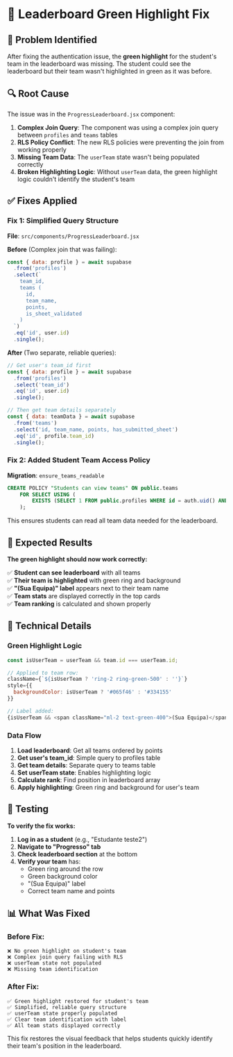 # 🎯 Leaderboard Green Highlight Fix

## 🚨 Problem Identified

After fixing the authentication issue, the **green highlight** for the student's team in the leaderboard was missing. The student could see the leaderboard but their team wasn't highlighted in green as it was before.

## 🔍 Root Cause

The issue was in the `ProgressLeaderboard.jsx` component:

1. **Complex Join Query**: The component was using a complex join query between `profiles` and `teams` tables
2. **RLS Policy Conflict**: The new RLS policies were preventing the join from working properly
3. **Missing Team Data**: The `userTeam` state wasn't being populated correctly
4. **Broken Highlighting Logic**: Without `userTeam` data, the green highlight logic couldn't identify the student's team

## ✅ Fixes Applied

### Fix 1: Simplified Query Structure
**File**: `src/components/ProgressLeaderboard.jsx`

**Before** (Complex join that was failing):
```javascript
const { data: profile } = await supabase
  .from('profiles')
  .select(`
    team_id,
    teams (
      id,
      team_name,
      points,
      is_sheet_validated
    )
  `)
  .eq('id', user.id)
  .single();
```

**After** (Two separate, reliable queries):
```javascript
// Get user's team_id first
const { data: profile } = await supabase
  .from('profiles')
  .select('team_id')
  .eq('id', user.id)
  .single();

// Then get team details separately
const { data: teamData } = await supabase
  .from('teams')
  .select('id, team_name, points, has_submitted_sheet')
  .eq('id', profile.team_id)
  .single();
```

### Fix 2: Added Student Team Access Policy
**Migration**: `ensure_teams_readable`

```sql
CREATE POLICY "Students can view teams" ON public.teams
    FOR SELECT USING (
        EXISTS (SELECT 1 FROM public.profiles WHERE id = auth.uid() AND role = 'student')
    );
```

This ensures students can read all team data needed for the leaderboard.

## 🎯 Expected Results

**The green highlight should now work correctly:**

✅ **Student can see leaderboard** with all teams  
✅ **Their team is highlighted** with green ring and background  
✅ **"(Sua Equipa)" label** appears next to their team name  
✅ **Team stats** are displayed correctly in the top cards  
✅ **Team ranking** is calculated and shown properly  

## 🔧 Technical Details

### Green Highlight Logic
```javascript
const isUserTeam = userTeam && team.id === userTeam.id;

// Applied to team row:
className={`${isUserTeam ? 'ring-2 ring-green-500' : ''}`}
style={{ 
  backgroundColor: isUserTeam ? '#065f46' : '#334155'
}}

// Label added:
{isUserTeam && <span className="ml-2 text-green-400">(Sua Equipa)</span>}
```

### Data Flow
1. **Load leaderboard**: Get all teams ordered by points
2. **Get user's team_id**: Simple query to profiles table
3. **Get team details**: Separate query to teams table
4. **Set userTeam state**: Enables highlighting logic
5. **Calculate rank**: Find position in leaderboard array
6. **Apply highlighting**: Green ring and background for user's team

## 🧪 Testing

**To verify the fix works:**

1. **Log in as a student** (e.g., "Estudante teste2")
2. **Navigate to "Progresso" tab**
3. **Check leaderboard section** at the bottom
4. **Verify your team** has:
   - Green ring around the row
   - Green background color
   - "(Sua Equipa)" label
   - Correct team name and points

## 📊 What Was Fixed

### Before Fix:
```
❌ No green highlight on student's team
❌ Complex join query failing with RLS
❌ userTeam state not populated
❌ Missing team identification
```

### After Fix:
```
✅ Green highlight restored for student's team
✅ Simplified, reliable query structure
✅ userTeam state properly populated
✅ Clear team identification with label
✅ All team stats displayed correctly
```

This fix restores the visual feedback that helps students quickly identify their team's position in the leaderboard.
